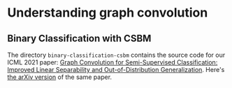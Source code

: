 # Understanding graph convolution

## Binary Classification with CSBM
The directory `binary-classification-csbm` contains the source code for our ICML 2021 paper: [Graph Convolution for Semi-Supervised Classification: Improved Linear Separability and Out-of-Distribution Generalization](http://proceedings.mlr.press/v139/baranwal21a.html). Here's [the arXiv version](https://arxiv.org/abs/2102.06966) of the same paper.
